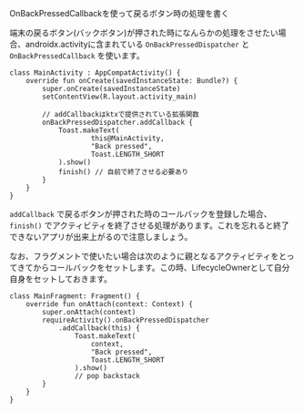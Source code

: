 OnBackPressedCallbackを使って戻るボタン時の処理を書く

端末の戻るボタン(バックボタン)が押された時になんらかの処理をさせたい場合、androidx.activityに含まれている `OnBackPressedDispatcher` と `OnBackPressedCallback` を使います。

```
class MainActivity : AppCompatActivity() {
    override fun onCreate(savedInstanceState: Bundle?) {
        super.onCreate(savedInstanceState)
        setContentView(R.layout.activity_main)

        // addCallbackはktxで提供されている拡張関数
        onBackPressedDispatcher.addCallback {
            Toast.makeText(
                    this@MainActivity,
                    "Back pressed",
                    Toast.LENGTH_SHORT
            ).show()
            finish() // 自前で終了させる必要あり
        }
    }
}
```

`addCallback` で戻るボタンが押された時のコールバックを登録した場合、 `finish()` でアクティビティを終了させる処理があります。これを忘れると終了できないアプリが出来上がるので注意しましょう。

なお、フラグメントで使いたい場合は次のように親となるアクティビティをとってきてからコールバックをセットします。この時、LifecycleOwnerとして自分自身をセットしておきます。

```
class MainFragment: Fragment() {
    override fun onAttach(context: Context) {
        super.onAttach(context)
        requireActivity().onBackPressedDispatcher
            .addCallback(this) {
                Toast.makeText(
                    context,
                    "Back pressed",
                    Toast.LENGTH_SHORT
                ).show()
                // pop backstack
        }
    }
}
```


